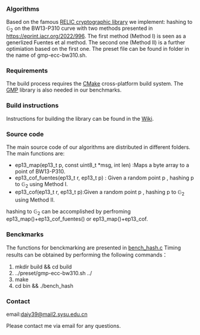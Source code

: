 ### Algorithms

Based on the famous [RELIC cryptographic library](https://github.com/relic-toolkit/relic) we implement:
 hashing to $\mathbb{G}_2$ on the BW13-P310 curve with two methods presented in https://eprint.iacr.org/2022/996. The first method (Method I) is seen as a generlized  Fuentes et al method. 
 The second one (Method II) is a further optimiation based on the first one.
The preset file can be found in  <preset> folder in the name of gmp-ecc-bw310.sh.<br/>

### Requirements

The build process requires the [CMake](https://cmake.org/) cross-platform build system. The [GMP](https://gmplib.org/) library is also needed in our benchmarks.

### Build instructions

Instructions for building the library can be found in the [Wiki](https://github.com/relic-toolkit/relic/wiki/Building).


### Source code
  
The main source code of our algorithms are distributed in different folders.  The main functions are:

* ep13_map(ep13_t p, const uint8_t *msg, int len) :Maps a byte array to a point of BW13-P310.
* ep13_cof_fuentes(ep13_t r, ep13_t p) : Given a random point p , hashing p to $\mathbb{G}_2$ using Method I.
* ep13_cof(ep13_t r, ep13_t p):Given a random point p , hashing p to $\mathbb{G}_2$ using Method II.

 hashing to $\mathbb{G}_2$  can be accomplished by perfroming ep13_map()+ep13_cof_fuentes() or  ep13_map()+ep13_cof.

 ### Benckmarks
 The functions for benckmarking are presented in [bench_hash.c](https://github.com/eccdaiy39/hashing/tree/master/hashing-relic/bench/bench_hash.c)
 Timing results can be obtained by performing the following commands：
  

  1. mkdir build && cd build 
  2. ../preset/gmp-ecc-bw310.sh ../
  3. make
  4. cd bin && ./bench_hash
  
 ### Contact
 email:daiy39@mail2.sysu.edu.cn<br/>
 
 Please contact me via email for any questions.


